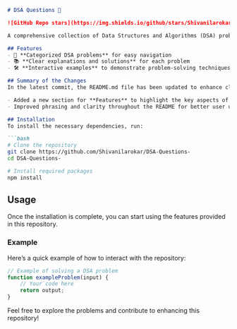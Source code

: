 ```markdown
# DSA Questions 🤖

![GitHub Repo stars](https://img.shields.io/github/stars/Shivanilarokar/DSA-Questions-) ![GitHub forks](https://img.shields.io/github/forks/Shivanilarokar/DSA-Questions-) ![GitHub issues](https://img.shields.io/github/issues/Shivanilarokar/DSA-Questions-)

A comprehensive collection of Data Structures and Algorithms (DSA) problems to help developers and learners practice and enhance their coding skills through a variety of algorithmic challenges.

## Features
- 🚀 **Categorized DSA problems** for easy navigation
- 📚 **Clear explanations and solutions** for each problem
- 🛠️ **Interactive examples** to demonstrate problem-solving techniques

## Summary of the Changes
In the latest commit, the README.md file has been updated to enhance clarity and provide better guidance for users. Key updates include:

- Added a new section for **Features** to highlight the key aspects of the repository.
- Improved phrasing and clarity throughout the README for better user understanding.

## Installation
To install the necessary dependencies, run:

```bash
# Clone the repository
git clone https://github.com/Shivanilarokar/DSA-Questions-
cd DSA-Questions-

# Install required packages
npm install
```

## Usage
Once the installation is complete, you can start using the features provided in this repository.

### Example
Here’s a quick example of how to interact with the repository:

```javascript
// Example of solving a DSA problem
function exampleProblem(input) {
    // Your code here
    return output;
}
```

Feel free to explore the problems and contribute to enhancing this repository!
```